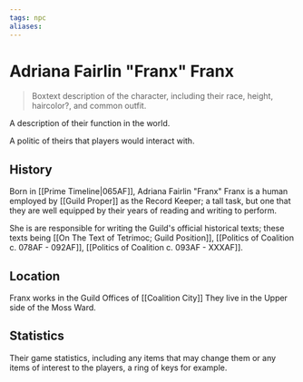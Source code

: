 ```yaml
---
tags: npc
aliases:
---
```

# Adriana Fairlin "Franx" Franx

> Boxtext description of the character, including their race, height, haircolor?, and common outfit.

A description of their function in the world.

A politic of theirs that players would interact with.

## History
Born in [[Prime Timeline|065AF]], Adriana Fairlin "Franx" Franx is a human employed by [[Guild Proper]] as the Record Keeper; a tall task, but one that they are well equipped by their years of reading and writing to perform.

She is are responsible for writing the Guild's official historical texts; these texts being [[On The Text of Tetrimoc; Guild Position]], [[Politics of Coalition c. 078AF - 092AF]], [[Politics of Coalition c. 093AF - XXXAF]].

## Location
Franx works in the Guild Offices of [[Coalition City]]
They live in the Upper side of the Moss Ward.

## Statistics
Their game statistics, including any items that may change them or any items of interest to the players, a ring of keys for example.